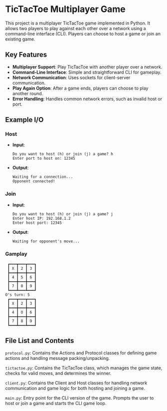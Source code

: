 # TicTacToe Multiplayer Game

This project is a multiplayer TicTacToe game implemented in Python. It allows two players to play against each other over a network using a command-line interface (CLI). Players can choose to host a game or join an existing game.

## Key Features

- **Multiplayer Support**: Play TicTacToe with another player over a network.
- **Command-Line Interface**: Simple and straightforward CLI for gameplay.
- **Network Communication**: Uses sockets for client-server communication.
- **Play Again Option**: After a game ends, players can choose to play another round.
- **Error Handling**: Handles common network errors, such as invalid host or port.

## Example I/O

### Host

- **Input**:
  ```plaintext
  Do you want to host (h) or join (j) a game? h
  Enter port to host on: 12345
  ```

- **Output**:
  ```plaintext
  Waiting for a connection...
  Opponent connected!
  ```

### Join

- **Input**:
  ```plaintext
  Do you want to host (h) or join (j) a game? j
  Enter host IP: 192.168.1.2
  Enter host port: 12345
  ```

- **Output**:
  ```plaintext
  Waiting for opponent's move...
  ```

### Gamplay
```
 ┏━━━┳━━━┳━━━┓ 
 ┃ X ┃ 2 ┃ 3 ┃ 
 ┣━━━╋━━━╋━━━┫ 
 ┃ 4 ┃ 5 ┃ 6 ┃ 
 ┣━━━╋━━━╋━━━┫ 
 ┃ 7 ┃ 8 ┃ 9 ┃ 
 ┗━━━┻━━━┻━━━┛ 
O's turn: 5
 ┏━━━┳━━━┳━━━┓ 
 ┃ X ┃ 2 ┃ 3 ┃ 
 ┣━━━╋━━━╋━━━┫ 
 ┃ 4 ┃ O ┃ 6 ┃ 
 ┣━━━╋━━━╋━━━┫ 
 ┃ 7 ┃ 8 ┃ 9 ┃ 
 ┗━━━┻━━━┻━━━┛ 
```

## File List and Contents
`protocol.py`: Contains the Actions and Protocol classes for defining game actions and handling message packing/unpacking.

`tictactoe.py`: Contains the TicTacToe class, which manages the game state, checks for valid moves, and determines the winner.

`client.py`: Contains the Client and Host classes for handling network communication and game logic for both hosting and joining a game.

`main.py`: Entry point for the CLI version of the game. Prompts the user to host or join a game and starts the CLI game loop.